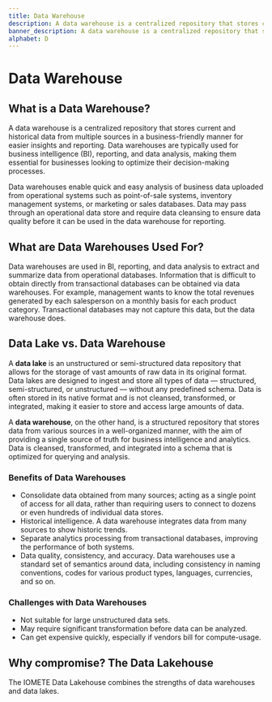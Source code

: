 ```yaml
---
title: Data Warehouse
description: A data warehouse is a centralized repository that stores current and historical data from multiple sources in a business-friendly manner for easier insights and reporting.
banner_description: A data warehouse is a centralized repository that stores current and historical data from multiple sources in a business-friendly manner for easier insights and reporting. Data warehouses are typically used for business intelligence (BI), reporting, and data analysis, making them essential for businesses looking to optimize their decision-making processes.
alphabet: D
---
```


# Data Warehouse

## What is a Data Warehouse?

A data warehouse is a centralized repository that stores current and historical data from multiple sources in a business-friendly manner for easier insights and reporting. Data warehouses are typically used for business intelligence (BI), reporting, and data analysis, making them essential for businesses looking to optimize their decision-making processes.

Data warehouses enable quick and easy analysis of business data uploaded from operational systems such as point-of-sale systems, inventory management systems, or marketing or sales databases. Data may pass through an operational data store and require data cleansing to ensure data quality before it can be used in the data warehouse for reporting.

## What are Data Warehouses Used For?

Data warehouses are used in BI, reporting, and data analysis to extract and summarize data from operational databases. Information that is difficult to obtain directly from transactional databases can be obtained via data warehouses. For example, management wants to know the total revenues generated by each salesperson on a monthly basis for each product category. Transactional databases may not capture this data, but the data warehouse does.

## Data Lake vs. Data Warehouse

A **data lake** is an unstructured or semi-structured data repository that allows for the storage of vast amounts of raw data in its original format. Data lakes are designed to ingest and store all types of data — structured, semi-structured, or unstructured — without any predefined schema. Data is often stored in its native format and is not cleansed, transformed, or integrated, making it easier to store and access large amounts of data.

A **data warehouse**, on the other hand, is a structured repository that stores data from various sources in a well-organized manner, with the aim of providing a single source of truth for business intelligence and analytics. Data is cleansed, transformed, and integrated into a schema that is optimized for querying and analysis.

### Benefits of Data Warehouses

- Consolidate data obtained from many sources; acting as a single point of access for all data, rather than requiring users to connect to dozens or even hundreds of individual data stores.
- Historical intelligence. A data warehouse integrates data from many sources to show historic trends.
- Separate analytics processing from transactional databases, improving the performance of both systems.
- Data quality, consistency, and accuracy. Data warehouses use a standard set of semantics around data, including consistency in naming conventions, codes for various product types, languages, currencies, and so on.

### Challenges with Data Warehouses

- Not suitable for large unstructured data sets.
- May require significant transformation before data can be analyzed.
- Can get expensive quickly, especially if vendors bill for compute-usage.

## Why compromise? The Data Lakehouse

The IOMETE Data Lakehouse combines the strengths of data warehouses and data lakes.
